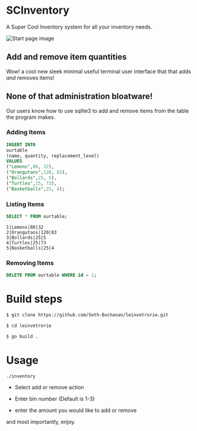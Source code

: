 # SCInventory
A Super Cool Inventory system for all your inventory needs.

![Start page image](https://github.com/Seth-Buchanan/leinvetrorie/blob/2145383ffb1b569fc1424eb5d06c0bf5e3f664be/start.png?raw=true)

## Add and remove item quantities 
Wow! a cool new sleek minimal useful terminal user interface that that adds *and* removes items!

## None of that administration bloatware!
Our users know how to use sqlite3 to add and remove items from the table the program makes.

### Adding Items
```SQL
INSERT INTO 
ourtable
(name, quantity, replacement_level) 
VALUES
("Lemons",80, 32),
("Orangutans",120, 83),
("Bollards",25, 5),
("Turtles",25, 73),
("Basketballs",25, 4);
```

### Listing Items
```SQL
SELECT * FROM ourtable;
```
```
1|Lemons|80|32
2|Orangutans|120|83
3|Bollards|25|5
4|Turtles|25|73
5|Basketballs|25|4
```

### Removing Items
```SQL
DELETE FROM ourtable WHERE id = 1;
```

# Build steps

``` bash
$ git clone https://github.com/Seth-Buchanan/leinvetrorie.git

$ cd leinvetrorie

$ go build .
```

# Usage
``` bash 
./inventory
```

* Select add or remove action

* Enter bin number (Default is 1-3)

* enter the amount you would like to add or remove

and most importantly, enjoy.
